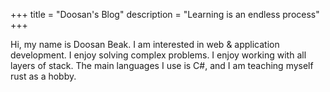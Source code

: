 +++
title = "Doosan's Blog"
description = "Learning is an endless process"
+++

Hi, my name is Doosan Beak.
I am interested in web & application development.
I enjoy solving complex problems. I enjoy working with all layers of stack. 
The main languages I use is C#, and I am teaching myself rust as a hobby.